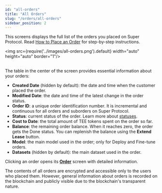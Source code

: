 ```yaml
---
id: "all-orders"
title: "All Orders"
slug: "/orders/all-orders"
sidebar_position: 2
---
```


This screens displays the full list of the orders you placed on Super Protocol. Read [How to Place an Order](/marketplace/guides/place-order) for step-by-step instructions.

<img src={require('../images/all-orders.png').default} width="auto" height="auto" border="1"/>
<br/>
<br/>

The table in the center of the screen provides essential information about your orders:

- **Created Date** (hidden by default): the date and time when the customer placed the order.
- **Modified Date**: the date and time of the latest change in the order status.
- **Order ID**: a unique order identification number. It is incremental and continuous for all orders and suborders on Super Protocol.
- **Status**: current status of the order. Learn more about [statuses](/fundamentals/orders#order-status).
- **Cost to Date**: the total amount of TEE tokens spent on the order so far.
- **Balance**: the remaining order balance. When it reaches zero, the order gets the Done status. You can replenish the balance using the **Extend Lease** button.
- **Model**: the main model used in the order; only for Deploy and Fine-tune orders.
- **Datasets** (hidden by default): the main dataset used in the order.

Clicking an order opens its [**Order**](/marketplace/orders/order) screen with detailed information.

The contents of all orders are encrypted and accessible only to the users who placed them. However, general information about orders is recorded on the blockchain and publicly visible due to the blockchain's transparent nature.